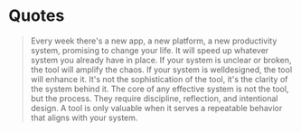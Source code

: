 # Quotes

> Every week there's a new app, a new platform, a new productivity system, promising to change your life. It will speed up whatever system you already have in place. If your system is unclear or broken, the tool will amplify the chaos. If your system is welldesigned, the tool will enhance it. It's not the sophistication of the tool, it's the clarity of the system behind it. The core of any effective system is not the tool, but the process. They require discipline, reflection, and intentional design. A tool is only valuable when it serves a repeatable behavior that aligns with your system.
